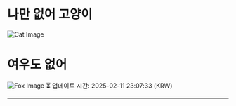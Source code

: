 
# 나만 없어 고양이

![Cat Image](https://cdn2.thecatapi.com/images/af3.jpg)

# 여우도 없어
![Fox Image](https://randomfox.ca/images/13.jpg)
⏳ 업데이트 시간: 2025-02-11 23:07:33 (KRW)

---
